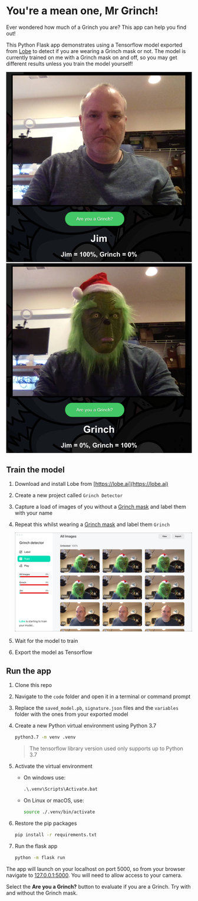 # You're a mean one, Mr Grinch!

Ever wondered how much of a Grinch you are? This app can help you find out!

This Python Flask app demonstrates using a Tensorflow model exported from [Lobe](https://lobe.ai) to detect if you are wearing a Grinch mask or not. The model is currently trained on me with a Grinch mask on and off, so you may get different results unless you train the model yourself!

![Jim detected as Jim](./images/jim.png) ![The grinch detected as the grinch](./images/grinch.png)

## Train the model

1. Download and install Lobe from [https://lobe.ai](https://lobe.ai)

1. Create a new project called `Grinch Detector`

1. Capture a load of images of you without a [Grinch mask](https://amzn.to/3gyz3Am) and label them with your name

1. Repeat this whilst wearing a [Grinch mask](https://amzn.to/3gyz3Am) and label them `Grinch`

    ![Lobe with some images](./images/lobe-images.png)

1. Wait for the model to train

1. Export the model as Tensorflow

## Run the app

1. Clone this repo

1. Navigate to the `code` folder and open it in a terminal or command prompt

1. Replace the `saved_model.pb`, `signature.json` files and the `variables` folder with the ones from your exported model

1. Create a new Python virtual environment using Python 3.7

    ```sh
    python3.7 -m venv .venv
    ```

    > The tensorflow library version used only supports up to Python 3.7

1. Activate the virtual environment

    * On windows use:

        ```cmd
        .\.venv\Scripts\Activate.bat
        ```

    * On Linux or macOS, use:

        ```sh
        source ./.venv/bin/activate
        ```

1. Restore the pip packages

    ```sh
    pip install -r requirements.txt
    ```

1. Run the flask app

    ```sh
    python -m flask run
    ```

The app will launch on your localhost on port 5000, so from your browser navigate to [127.0.0.1:5000](http://127.0.0.1:5000). You will need to allow access to your camera.

Select the **Are you a Grinch?** button to evaluate if you are a Grinch. Try with and without the Grinch mask.

